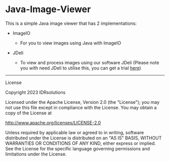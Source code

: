 # Java-Image-Viewer

This is a simple Java image viewer that has 2 implementations:

- ImageIO 
  - For you to view images using Java with ImageIO

- JDeli
  - To view and process images using our software JDeli (Please note you with need JDeli to utilise this, you can get a trial [here](https://www.idrsolutions.com/jdeli/trial-download))

---

License

Copyright 2023 IDRsolutions

Licensed under the Apache License, Version 2.0 (the "License"); you may not use this file except in compliance with the License. You may obtain a copy of the License at

http://www.apache.org/licenses/LICENSE-2.0

Unless required by applicable law or agreed to in writing, software distributed under the License is distributed on an "AS IS" BASIS, WITHOUT WARRANTIES OR CONDITIONS OF ANY KIND, either express or implied. See the License for the specific language governing permissions and limitations under the License.
